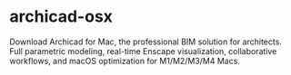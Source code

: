 # archicad-osx
Download Archicad for Mac, the professional BIM solution for architects. Full parametric modeling, real-time Enscape visualization, collaborative workflows, and macOS optimization for M1/M2/M3/M4 Macs.
